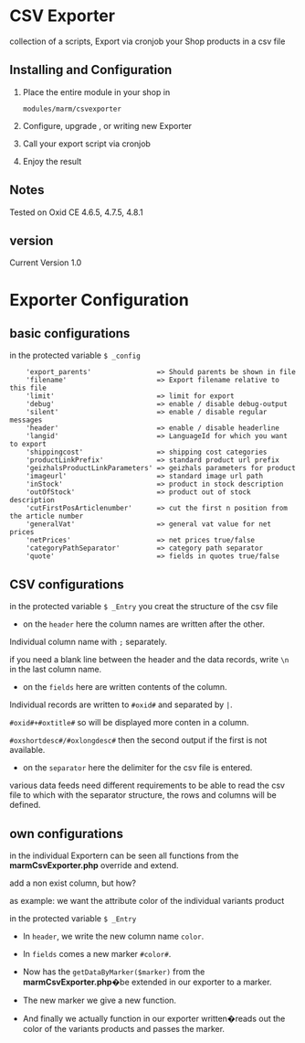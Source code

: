 CSV Exporter
============

collection of a scripts, Export via cronjob your Shop products in a csv file

Installing and Configuration
----------------------------
1.  Place the entire module in your shop in

        modules/marm/csvexporter

2.  Configure, upgrade , or writing new Exporter

3.  Call your export script via cronjob

4.  Enjoy the result


Notes
-----

Tested on Oxid CE 4.6.5, 4.7.5, 4.8.1

version
-------
Current Version 1.0


Exporter Configuration
======================

basic configurations
--------------------

in the protected variable `$ _config`

        'export_parents'                => Should parents be shown in file
        'filename'                      => Export filename relative to this file
        'limit'                         => limit for export
        'debug'                         => enable / disable debug-output
        'silent'                        => enable / disable regular messages
        'header'                        => enable / disable headerline
        'langid'                        => LanguageId for which you want to export
        'shippingcost'                  => shipping cost categories
        'productLinkPrefix'             => standard product url prefix
        'geizhalsProductLinkParameters' => geizhals parameters for product
        'imageurl'                      => standard image url path
        'inStock'                       => product in stock description
        'outOfStock'                    => product out of stock description
        'cutFirstPosArticlenumber'      => cut the first n position from the article number
        'generalVat'                    => general vat value for net prices
        'netPrices'                     => net prices true/false
        'categoryPathSeparator'         => category path separator
        'quote'                         => fields in quotes true/false

CSV configurations
------------------

in the protected variable `$ _Entry` you creat the structure of the csv file

- on the `header` here the column names are written after the other.

Individual column name with `;` separately.

if you need a blank line between the header and the data records, write `\n` in the last column name.

- on the `fields` here are written contents of the column.

Individual records are written to `#oxid#`  and separated by `|`.

`#oxid#+#oxtitle#` so will be displayed more conten  in a column.

`#oxshortdesc#/#oxlongdesc#` then the second output if the first is not available.

- on the `separator` here the delimiter for the csv file is entered.

various data feeds need different requirements to be able to read the csv file to which with the separator structure, the rows and columns will be defined.

own configurations
------------------

in the individual Exportern can be seen all functions from the **marmCsvExporter.php** override and extend.

add a non exist column, but how?

as example: we want the attribute color of the individual variants product

in the protected variable `$ _Entry`

- In `header`, we write the new column name `color`.

- In `fields` comes a new marker `#color#`.

- Now has the `getDataByMarker($marker)` from the **marmCsvExporter.php**�be extended in our exporter to a marker.

- The new marker we give a new function.

- And finally we actually function in our exporter written�reads out the color of the variants products and passes the marker.



